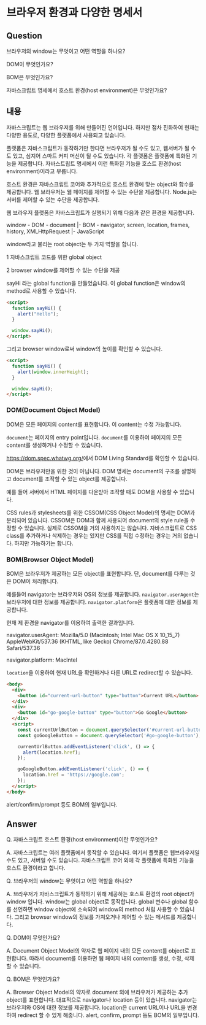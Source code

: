 # 브라우저 환경과 다양한 명세서

## Question

브라우저의 window는 무엇이고 어떤 역할을 하나요?

DOM이 무엇인가요?

BOM은 무엇인가요?

자바스크립트 명세에서 호스트 환경(host environment)은 무엇인가요?

## 내용

자바스크립트는 웹 브라우저를 위해 만들어진 언어입니다. 하지만 점차 진화하여 현재는 다양한 용도로, 다양한 플랫폼에서 사용되고 있습니다.

플랫폼은 자바스크립트가 동작하기만 한다면 브라우저가 될 수도 있고, 웹서버가 될 수도 있고, 심지어 스마트 커피 머신이 될 수도 있습니다. 각 플랫폼은 플랫폼에 특화된 기능을 제공합니다. 자바스트립트 명세에서 이런 특화된 기능을 호스트 환경(host environment)이라고 부릅니다.

호스트 환경은 자바스크립트 코어와 추가적으로 호스트 환경에 맞는 object와 함수를 제공합니다. 웹 브라우저는 웹 페이지를 제어할 수 있는 수단을 제공합니다. Node.js는 서버를 제어할 수 있는 수단을 제공합니다.

웹 브라우저 플랫폼은 자바스크립트가 실행되기 위해 다음과 같은 환경을 제공합니다.

window - DOM - document
       |- BOM - navigator, screen, location, frames, history, XMLHttpRequest
       |- JavaScript

window라고 불리는 root object는 두 가지 역할을 합니다.

1 자바스크립트 코드를 위한 global object

2 browser window를 제어할 수 있는 수단을 제공

sayHi 라는 global function을 만들었습니다. 이 global function은 window의 method로 사용할 수 있습니다.

```html
<script>
  function sayHi() {
    alert("Hello");
  }

  window.sayHi();
</script>
```

그리고 browser window로써 window의 높이를 확인할 수 있습니다.

```html
<script>
  function sayHi() {
    alert(window.innerHeight);
  }

  window.sayHi();
</script>
```

### DOM(Document Object Model)

DOM은 모든 페이지의 content를 표현합니다. 이 content는 수정 가능합니다.

`document`는 페이지의 entry point입니다. `document`를 이용하여 페이지의 모든 content를 생성하거나 수정할 수 있습니다.

<https://dom.spec.whatwg.org/>에서 DOM Living Standard를 확인할 수 있습니다.

DOM은 브라우저만을 위한 것이 아닙니다. DOM 명세는 document의 구조를 설명하고 document를 조작할 수 있는 object를 제공합니다.

예를 들어 서버에서 HTML 페이지를 다운받아 조작할 때도 DOM을 사용할 수 있습니다.

CSS rules과 stylesheets를 위한 CSSOM(CSS Object Model)의 명세는 DOM과 분리되어 있습니다. CSSOM은 DOM과 함께 사용되어 document의 style rule을 수정할 수 있습니다. 실제로 CSSOM을 거의 사용하지는 않습니다. 자바스크립트로 CSS class를 추가하거나 삭제하는 경우는 있지만 CSS를 직접 수정하는 경우는 거의 없습니다. 하지만 가능하기는 합니다.

### BOM(Browser Object Model)

BOM은 브라우저가 제공하는 모든 object를 표현합니다. 단, document를 다루는 것은 DOM이 처리합니다.

예를들어 navigator는 브라우저와 OS의 정보를 제공합니다. `navigator.userAgent`는 브라우저에 대한 정보를 제공합니다. `navigator.platform`은 플랫폼에 대한 정보를 제공합니다.

현재 제 환경을 navigator를 이용하여 출력한 결과입니다.

navigator.userAgent: Mozilla/5.0 (Macintosh; Intel Mac OS X 10_15_7) AppleWebKit/537.36 (KHTML, like Gecko) Chrome/87.0.4280.88 Safari/537.36

navigator.platform: MacIntel

`location`을 이용하여 현재 URL을 확인하거나 다른 URL로 redirect할 수 있습니다.

```html
<body>
  <div>
    <button id="current-url-button" type="button">Current URL</button>
  </div>
  <div>
    <button id="go-google-button" type="button">Go Google</button>
  </div>
  <script>
    const currentUrlButton = document.querySelector('#current-url-button');
    const goGoogleButton = document.querySelector('#go-google-button');

    currentUrlButton.addEventListener('click', () => {
      alert(location.href);
    });

    goGoogleButton.addEventListener('click', () => {
      location.href = 'https://google.com';
    });
  </script>
</body>
```

alert/confirm/prompt 등도 BOM의 일부입니다.

## Answer

Q. 자바스크립트 호스트 환경(host environment)이란 무엇인가요?

A. 자바스크립트는 여러 플랫폼에서 동작할 수 있습니다. 여기서 플랫폼은 웹브라우저일 수도 있고, 서버일 수도 있습니다. 자바스크립트 코어 외에 각 플랫폼에 특화된 기능을 호스트 환경이라고 합니다.

Q. 브라우저의 window는 무엇이고 어떤 역할을 하나요?

A. 브라우저가 자바스크립트가 동작하기 위해 제공하는 호스트 환경의 root object가 window 입니다. window는 global object로 동작합니다. global 변수나 global 함수를 선언하면 window object에 소속되어 window의 method 처럼 사용할 수 있습니다. 그리고 browser window의 정보를 가져오거나 제어할 수 있는 메서드를 제공합니다.

Q. DOM이 무엇인가요?

A. Document Object Model의 약자로 웹 페이지 내의 모든 content를 object로 표현합니다. 따라서 document를 이용하면 웹 페이지 내의 content를 생성, 수정, 삭제 할 수 있습니다.

Q. BOM은 무엇인가요?

A. Browser Object Model의 약자로 document 외에 브라우저가 제공하는 추가 object를 표현합니다. 대표적으로 navigator나 location 등이 있습니다. navigator는 브라우저와 OS에 대한 정보를 제공합니다. location은 current URL이나 URL을 변경하여 redirect 할 수 있게 해줍니다. alert, confirm, prompt 등도 BOM의 일부입니다.
